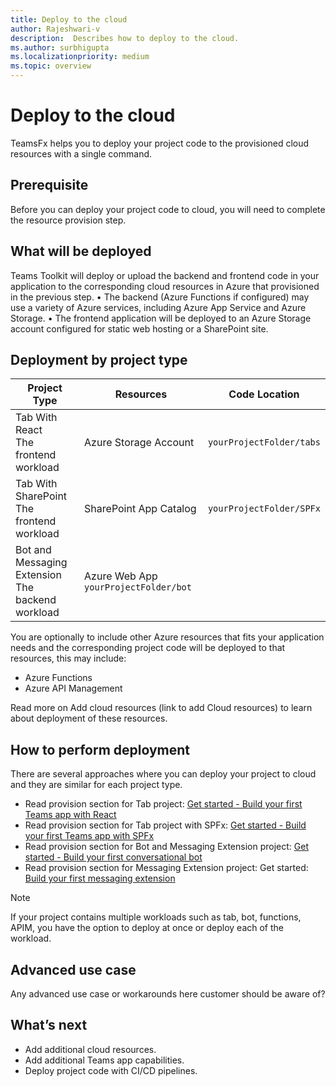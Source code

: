 ```yaml
---
title: Deploy to the cloud
author: Rajeshwari-v
description:  Describes how to deploy to the cloud.
ms.author: surbhigupta
ms.localizationpriority: medium
ms.topic: overview
---
```


# Deploy to the cloud 

TeamsFx helps you to deploy your project code to the provisioned cloud resources with a single command.

## Prerequisite
Before you can deploy your project code to cloud, you will need to complete the resource provision step.

## What will be deployed

Teams Toolkit will deploy or upload the backend and frontend code in your application to the corresponding cloud resources in Azure that provisioned in the previous step.
•	The backend (Azure Functions if configured) may use a variety of Azure services, including Azure App Service and Azure Storage.
•	The frontend application will be deployed to an Azure Storage account configured for static web hosting or a SharePoint site.

## Deployment by project type

| Project Type|	Resources|	Code Location|
|-------------|----------|---------------|
|Tab With React </br> The frontend workload	|Azure Storage Account|	`yourProjectFolder/tabs`|
|Tab With SharePoint </br> The frontend workload |SharePoint App Catalog|`yourProjectFolder/SPFx`|
|Bot and Messaging Extension </br> The backend workload | Azure Web App	`yourProjectFolder/bot` |

You are optionally to include other Azure resources that fits your application needs and the corresponding project code will be deployed to that resources, this may include:
* Azure Functions
* Azure API Management

Read more on Add cloud resources (link to add Cloud resources) to learn about deployment of these resources.

## How to perform deployment

There are several approaches where you can deploy your project to cloud and they are similar for each project type.   

* Read provision section for Tab project: [Get started - Build your first Teams app with React](https://docs.microsoft.com/en-us/microsoftteams/platform/get-started/first-app-react?tabs=vscode#deploy-your-app-to-azure) 
* Read provision section for Tab project with SPFx: [Get started - Build your first Teams app with SPFx](https://docs.microsoft.com/en-us/microsoftteams/platform/get-started/first-app-spfx?tabs=cli#deploy-your-app-to-sharepoint)
* Read provision section for Bot and Messaging Extension project: [Get started - Build your first conversational bot](https://docs.microsoft.com/en-us/microsoftteams/platform/get-started/first-app-bot?tabs=vscode#deploy-your-app-to-azure)  
* Read provision section for Messaging Extension project: Get started: [Build your first messaging extension](https://docs.microsoft.com/en-us/microsoftteams/platform/get-started/first-message-extension?tabs=vscode#deploy-your-app-to-azure) 

> [!NOTE]
> If your project contains multiple workloads such as tab, bot, functions, APIM, you have the option to deploy at once or deploy each of the workload. 

## Advanced use case

Any advanced use case or workarounds here customer should be aware of?

## What’s next
* Add additional cloud resources.
* Add additional Teams app capabilities.
* Deploy project code with CI/CD pipelines.

